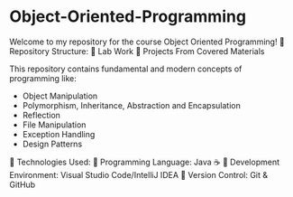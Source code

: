 # Object-Oriented-Programming
Welcome to my repository for the course Object Oriented Programming!
📂 Repository Structure:
🔧 Lab Work
🔧 Projects From Covered Materials

This repository contains fundamental and modern concepts of programming like:
- Object Manipulation
- Polymorphism, Inheritance, Abstraction and Encapsulation
- Reflection
- File Manipulation
- Exception Handling
- Design Patterns

📖 Technologies Used:
🚀 Programming Language: Java ☕
🚀 Development Environment: Visual Studio Code/IntelliJ IDEA
🚀 Version Control: Git & GitHub
